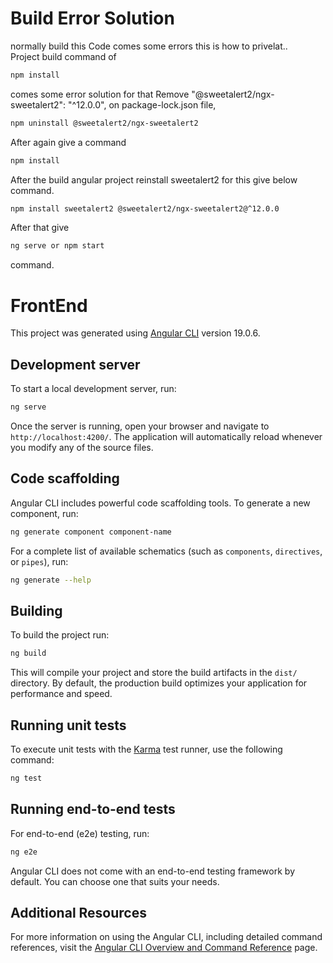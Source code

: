 #  Build Error Solution 
normally build this Code comes some errors this is how to privelat..  
Project build command of 

```bash
npm install 
```
comes some error solution for that Remove "@sweetalert2/ngx-sweetalert2": "^12.0.0",  on package-lock.json file,  

```bash
npm uninstall @sweetalert2/ngx-sweetalert2
```

After again give a command 
```bash
npm install 
```

After the build angular project reinstall sweetalert2 for this give below command.

```bash
npm install sweetalert2 @sweetalert2/ngx-sweetalert2@^12.0.0
```
After that give 

```bash
ng serve or npm start 
```

command.



# FrontEnd
This project was generated using [Angular CLI](https://github.com/angular/angular-cli) version 19.0.6.

## Development server

To start a local development server, run:

```bash
ng serve
```

Once the server is running, open your browser and navigate to `http://localhost:4200/`. The application will automatically reload whenever you modify any of the source files.

## Code scaffolding

Angular CLI includes powerful code scaffolding tools. To generate a new component, run:

```bash
ng generate component component-name
```

For a complete list of available schematics (such as `components`, `directives`, or `pipes`), run:

```bash
ng generate --help
```

## Building

To build the project run:

```bash
ng build
```

This will compile your project and store the build artifacts in the `dist/` directory. By default, the production build optimizes your application for performance and speed.

## Running unit tests

To execute unit tests with the [Karma](https://karma-runner.github.io) test runner, use the following command:

```bash
ng test
```

## Running end-to-end tests

For end-to-end (e2e) testing, run:

```bash
ng e2e
```

Angular CLI does not come with an end-to-end testing framework by default. You can choose one that suits your needs.

## Additional Resources

For more information on using the Angular CLI, including detailed command references, visit the [Angular CLI Overview and Command Reference](https://angular.dev/tools/cli) page.

